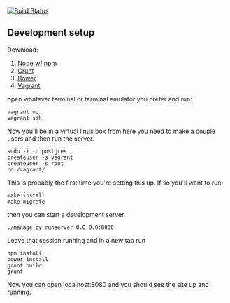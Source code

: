 [![Build Status](https://travis-ci.org/thraxil/spokehub.svg?branch=master)](https://travis-ci.org/thraxil/spokehub)

## Development setup

Download:
1. [Node w/ npm](https://nodejs.org/)
2. [Grunt](http://gruntjs.com/getting-started)
3. [Bower](http://bower.io/)
4. [Vagrant](https://www.vagrantup.com/)

open whatever terminal or terminal emulator you prefer and run:

```
vagrant up
vagrant ssh
```

Now you'll be in a virtual linux box from here you need to make a couple users and then run the server.

```
sudo -i -u postgres
createuser -s vagrant
createuser -s root
cd /vagrant/
```

This is probably the first time you're setting this up. If so you'll want to run:

```
make install
make migrate
```

then you can start a development server

```
./manage.py runserver 0.0.0.0:8000
```

Leave that session running and in a new tab run
```
npm install
bower install
grunt build
grunt
```

Now you can open localhost:8080 and you should see the site up and running.
